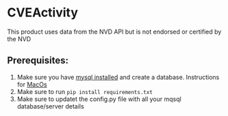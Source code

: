 # CVEActivity

This product uses data from the NVD API but is not endorsed or certified by the NVD

## Prerequisites: 
1) Make sure you have [mysql installed](https://www.mysql.com/downloads/) and create a database. Instructions for [MacOs](https://www.geeksforgeeks.org/how-to-install-mysql-on-macos/)
2) Make sure to run `pip install requirements.txt`
3) Make sure to updatet the config.py file with all your mqsql database/server details
